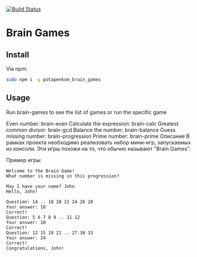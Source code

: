 [![Build Status](https://travis-ci.org/potapenkom/brain_games.svg?branch=master)](https://travis-ci.org/potapenkom/brain_games)

Brain Games
===========


Install
-------
Via npm:
```bash
sudo npm i -g potapenkom_brain_games
```
Usage
-----
Run brain-games to see the list of games or run the specific game

Even number: brain-even
Calculate the expression: brain-calc
Greatest common divisor: brain-gcd
Balance the number: brain-balance
Guess missing number: brain-progression
Prime number: brain-prime
Описание
В рамках проекта необходимо реализовать набор мини-игр, запускаемых из консоли. Эти игры похожи на то, что обычно называют "Brain Games".

Пример игры:
```console
Welcome to the Brain Game!
What number is missing in this progression?

May I have your name? John
Hello, John!

Question: 14 .. 18 20 22 24 26 28
Your answer: 16
Correct!
Question: 5 6 7 8 9 .. 11 12
Your answer: 10
Correct!
Question: 12 15 18 21 .. 27 30 33
Your answer: 24
Correct!
Congratulations, John!
```